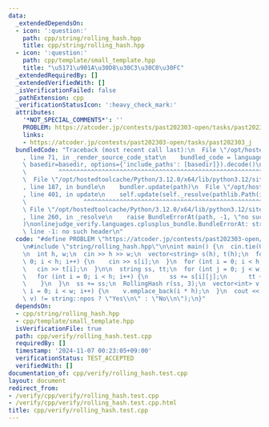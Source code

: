 ```yaml
---
data:
  _extendedDependsOn:
  - icon: ':question:'
    path: cpp/string/rolling_hash.hpp
    title: cpp/string/rolling_hash.hpp
  - icon: ':question:'
    path: cpp/template/small_template.hpp
    title: "\u5171\u901A\u30D8\u30C3\u30C0\u30FC"
  _extendedRequiredBy: []
  _extendedVerifiedWith: []
  _isVerificationFailed: false
  _pathExtension: cpp
  _verificationStatusIcon: ':heavy_check_mark:'
  attributes:
    '*NOT_SPECIAL_COMMENTS*': ''
    PROBLEM: https://atcoder.jp/contests/past202303-open/tasks/past202303_j
    links:
    - https://atcoder.jp/contests/past202303-open/tasks/past202303_j
  bundledCode: "Traceback (most recent call last):\n  File \"/opt/hostedtoolcache/Python/3.12.0/x64/lib/python3.12/site-packages/onlinejudge_verify/documentation/build.py\"\
    , line 71, in _render_source_code_stat\n    bundled_code = language.bundle(stat.path,\
    \ basedir=basedir, options={'include_paths': [basedir]}).decode()\n          \
    \         ^^^^^^^^^^^^^^^^^^^^^^^^^^^^^^^^^^^^^^^^^^^^^^^^^^^^^^^^^^^^^^^^^^^^^^^^^^^^^^^^^\n\
    \  File \"/opt/hostedtoolcache/Python/3.12.0/x64/lib/python3.12/site-packages/onlinejudge_verify/languages/cplusplus.py\"\
    , line 187, in bundle\n    bundler.update(path)\n  File \"/opt/hostedtoolcache/Python/3.12.0/x64/lib/python3.12/site-packages/onlinejudge_verify/languages/cplusplus_bundle.py\"\
    , line 401, in update\n    self.update(self._resolve(pathlib.Path(included), included_from=path))\n\
    \                ^^^^^^^^^^^^^^^^^^^^^^^^^^^^^^^^^^^^^^^^^^^^^^^^^^^^^^^^^\n \
    \ File \"/opt/hostedtoolcache/Python/3.12.0/x64/lib/python3.12/site-packages/onlinejudge_verify/languages/cplusplus_bundle.py\"\
    , line 260, in _resolve\n    raise BundleErrorAt(path, -1, \"no such header\"\
    )\nonlinejudge_verify.languages.cplusplus_bundle.BundleErrorAt: string/rolling_hash.hpp:\
    \ line -1: no such header\n"
  code: "#define PROBLEM \"https://atcoder.jp/contests/past202303-open/tasks/past202303_j\"\
    \n#include \"string/rolling_hash.hpp\"\n\nint main() {\n  cin.tie(0);\n  ios::sync_with_stdio(false);\n\
    \n  int h, w;\n  cin >> h >> w;\n  vector<string> s(h), t(h);\n  for (int i =\
    \ 0; i < h; i++) {\n    cin >> s[i];\n  }\n  for (int i = 0; i < h; i++) {\n \
    \   cin >> t[i];\n  }\n\n  string ss, tt;\n  for (int j = 0; j < w; j++) {\n \
    \   for (int i = 0; i < h; i++) {\n      ss += s[i][j];\n      tt += t[i][j];\n\
    \    }\n  }\n  ss += ss;\n  RollingHash r(ss, 3);\n  vector<int> v;\n  for (int\
    \ i = 0; i < w; i++) {\n    v.emplace_back(i * h);\n  }\n  cout << (r.match_custom(tt,\
    \ v) != string::npos ? \"Yes\\n\" : \"No\\n\");\n}"
  dependsOn:
  - cpp/string/rolling_hash.hpp
  - cpp/template/small_template.hpp
  isVerificationFile: true
  path: cpp/verify/rolling_hash.test.cpp
  requiredBy: []
  timestamp: '2024-11-07 00:23:05+09:00'
  verificationStatus: TEST_ACCEPTED
  verifiedWith: []
documentation_of: cpp/verify/rolling_hash.test.cpp
layout: document
redirect_from:
- /verify/cpp/verify/rolling_hash.test.cpp
- /verify/cpp/verify/rolling_hash.test.cpp.html
title: cpp/verify/rolling_hash.test.cpp
---
```


